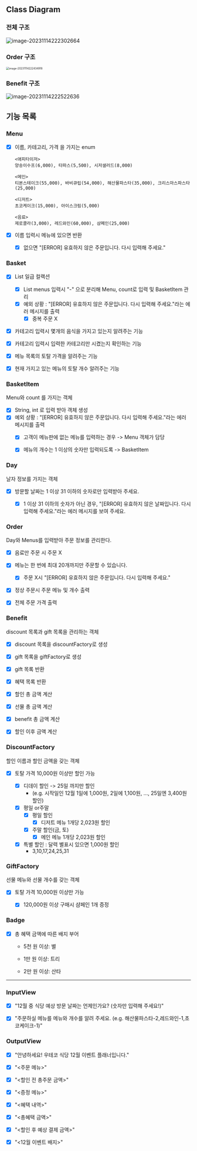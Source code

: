 ## Class Diagram

### 전체 구조

![image-20231114222302664](./images/image-20231114222302664.png)



### Order 구조

<img src="./images/image-20231114222434918.png" alt="image-20231114222434918" style="zoom:50%;" />



### Benefit 구조

![image-20231114222522636](./images/image-20231114222522636.png)



## 기능 목록



### Menu

- [x] 이름, 카테고리, 가격 을 가지는 enum

	```
	<애피타이저>
	양송이수프(6,000), 타파스(5,500), 시저샐러드(8,000)
	
	<메인>
	티본스테이크(55,000), 바비큐립(54,000), 해산물파스타(35,000), 크리스마스파스타(25,000)
	
	<디저트>
	초코케이크(15,000), 아이스크림(5,000)
	
	<음료>
	제로콜라(3,000), 레드와인(60,000), 샴페인(25,000)
	```

- [x] 이름 입력시 메뉴에 있으면 반환

	- [x] 없으면 "[ERROR] 유효하지 않은 주문입니다. 다시 입력해 주세요." 



### Basket

- [x] List<BasketItem> 일급 컬랙션
	- [x] List<String> menus 입력시 "-" 으로 분리해 Menu, count로 입력 및 BasketItem 관리
	- [x] 예외 상황 :  "[ERROR] 유효하지 않은 주문입니다. 다시 입력해 주세요."라는 에러 메시지를 출력
		- [x] 중복 주문 X
- [x] 카테고리 입력시 몇개의 음식을 가지고 있는지 알려주는 기능
- [x] 카테고리 입력시 입력한 카테고리만 시켰는지 확인하는 기능
- [x] 메뉴 목록의 토탈 가격을 알려주는 기능
- [x] 현재 가지고 있는 메뉴의 토탈 개수 알려주는 기능



### BasketItem

Menu와 count 를 가지는 객체

- [x] String, int 로 입력 받아 객체 생성
- [x] 예외 상황 :  "[ERROR] 유효하지 않은 주문입니다. 다시 입력해 주세요."라는 에러 메시지를 출력
	- [x] 고객이 메뉴판에 없는 메뉴를 입력하는 경우 -> Menu 객체가 담당
	- [x] 메뉴의 개수는 1 이상의 숫자만 입력되도록 -> BasketItem



### Day

날자 정보를 가지는 객체

- [x] 방문할 날짜는 1 이상 31 이하의 숫자로만 입력받아 주세요.
	- [x] 1 이상 31 이하의 숫자가 아닌 경우, "[ERROR] 유효하지 않은 날짜입니다. 다시 입력해 주세요."라는 에러 메시지를 보여 주세요.



### Order

Day와 Menus를 입력받아 주문 정보를 관리한다.

- [x] 음료만 주문 시 주문 X
- [x] 메뉴는 한 번에 최대 20개까지만 주문할 수 있습니다.
	- [x] 주문 X시 "[ERROR] 유효하지 않은 주문입니다. 다시 입력해 주세요."
- [x] 정상 주문시 주문 메뉴 및 개수 출력
- [x] 전체 주문 가격 출력



### Benefit

discount 목록과 gift 목록을 관리하는 객체

- [x] discount 목록을 discountFactory로 생성
- [x] gift 목록을 giftFactory로 생성
- [x] gift 목록 반환
- [x] 혜택 목록 반환
- [x] 할인 총 금액 계산
- [x] 선물 총 금액 계산
- [x] benefit 총 금액 계산
- [x] 할인 이후 금액 계산



### DiscountFactory

할인 이름과 할인 금액을 갖는 객체

- [x] 토탈 가격 10,000원 이상만 할인 가능

  - [x] 디데이 할인 -> 25일 까지만 할인
  	- (e.g. 시작일인 12월 1일에 1,000원, 2일에 1,100원, ..., 25일엔 3,400원 할인)
  - [x] 평일 or주말
  	- [x] 평일 할인
  		- [x] 디저트 메뉴 1개당 2,023원 할인
  	- [x] 주말 할인(금, 토)
  		- [x] 메인 메뉴 1개당 2,023원 할인
  - [x] 특별 할인 : 달력 별표시 있으면 1,000원 할인
  	- 3,10,17,24,25,31



### GiftFactory

선물 메뉴와 선물 개수를 갖는 객체

- [x] 토탈 가격 10,000원 이상만 가능
  - [x] 120,000원 이상 구매시 샴페인 1개 증정



### Badge

- [x] 총 혜택 금액에 따른 배지 부어

	- 5천 원 이상: 별

	- 1만 원 이상: 트리
	- 2만 원 이상: 산타



---



### InputView

- [x] "12월 중 식당 예상 방문 날짜는 언제인가요? (숫자만 입력해 주세요!)"
- [x] "주문하실 메뉴를 메뉴와 개수를 알려 주세요. (e.g. 해산물파스타-2,레드와인-1,초코케이크-1)"



### OutputView

- [x] "안녕하세요! 우테코 식당 12월 이벤트 플래너입니다."
- [x] "<주문 메뉴>"
- [x] "<할인 전 총주문 금액>"
- [x] "<증정 메뉴>"
- [x] "<혜택 내역>"
- [x] "<총혜택 금액>"
- [x] "<할인 후 예상 결제 금액>"
- [x] "<12월 이벤트 배지>"

